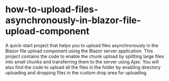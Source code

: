 # how-to-upload-files-asynchronously-in-blazor-file-upload-component
A quick-start project that helps you to upload files asynchronously in the Blazor file upload component using the Blazor server application. This project contains the code to enable the chunk upload by splitting large files into small chunks and transferring them to the server using Ajax. You will also find the code to upload all the files in the folder by enabling directory uploading and dropping files in the custom drop area for uploading.
